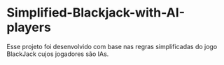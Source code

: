 # Simplified-Blackjack-with-AI-players
Esse projeto foi desenvolvido com base nas regras simplificadas do jogo BlackJack cujos jogadores são IAs.
